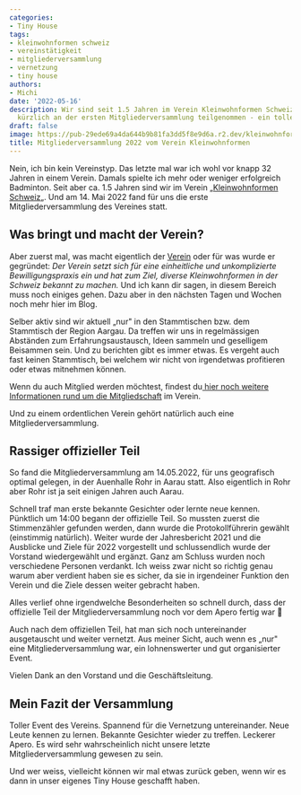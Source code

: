 ```yaml
---
categories:
- Tiny House
tags:
- kleinwohnformen schweiz
- vereinstätigkeit
- mitgliederversammlung
- vernetzung
- tiny house
authors:
- Michi
date: '2022-05-16'
description: Wir sind seit 1.5 Jahren im Verein Kleinwohnformen Schweiz und haben
  kürzlich an der ersten Mitgliederversammlung teilgenommen - ein toller Erfahrungsaustausch.
draft: false
image: https://pub-29ede69a4da644b9b81fa3dd5f8e9d6a.r2.dev/kleinwohnformen.webp
title: Mitgliederversammlung 2022 vom Verein Kleinwohnformen
---
```


Nein, ich bin kein Vereinstyp. Das letzte mal war ich wohl vor knapp 32 Jahren
in einem Verein. Damals spielte ich mehr oder weniger erfolgreich Badminton.
Seit aber ca. 1.5 Jahren sind wir im Verein „[Kleinwohnformen Schweiz](https://www.kleinwohnformen.ch/)„. Und am 14. Mai 2022 fand für uns
die erste Mitgliederversammlung des Vereines statt.

## Was bringt und macht der Verein?

Aber zuerst mal, was macht eigentlich der
[Verein](https://www.kleinwohnformen.ch/verein/) oder für was wurde er
gegründet: _Der Verein setzt sich für eine einheitliche und unkomplizierte
Bewilligungspraxis ein und hat zum Ziel, diverse Kleinwohnformen in der
Schweiz bekannt zu machen._ Und ich kann dir sagen, in diesem Bereich muss
noch einiges gehen. Dazu aber in den nächsten Tagen und Wochen noch mehr hier
im Blog.

Selber aktiv sind wir aktuell „nur" in den Stammtischen bzw. dem Stammtisch
der Region Aargau. Da treffen wir uns in regelmässigen Abständen zum
Erfahrungsaustausch, Ideen sammeln und geselligem Beisammen sein. Und zu
berichten gibt es immer etwas. Es vergeht auch fast keinen Stammtisch, bei
welchem wir nicht von irgendetwas profitieren oder etwas mitnehmen können.

Wenn du auch Mitglied werden möchtest, findest du[ hier noch weitere Informationen rund um die
Mitgliedschaft](https://www.kleinwohnformen.ch/registrieren/) im Verein.

Und zu einem ordentlichen Verein gehört natürlich auch eine
Mitgliederversammlung.

## Rassiger offizieller Teil

So fand die Mitgliederversammlung am 14.05.2022, für uns geografisch optimal
gelegen, in der Auenhalle Rohr in Aarau statt. Also eigentlich in Rohr aber
Rohr ist ja seit einigen Jahren auch Aarau.

Schnell traf man erste bekannte Gesichter oder lernte neue kennen. Pünktlich
um 14:00 begann der offizielle Teil. So mussten zuerst die Stimmenzähler
gefunden werden, dann wurde die Protokollführerin gewählt (einstimmig
natürlich). Weiter wurde der Jahresbericht 2021 und die Ausblicke und Ziele
für 2022 vorgestellt und schlussendlich wurde der Vorstand wiedergewählt und
ergänzt. Ganz am Schluss wurden noch verschiedene Personen verdankt. Ich weiss
zwar nicht so richtig genau warum aber verdient haben sie es sicher, da sie in
irgendeiner Funktion den Verein und die Ziele dessen weiter gebracht haben.

Alles verlief ohne irgendwelche Besonderheiten so schnell durch, dass der
offizielle Teil der Mitgliederversammlung noch vor dem Apero fertig war 🙂

Auch nach dem offiziellen Teil, hat man sich noch untereinander ausgetauscht
und weiter vernetzt. Aus meiner Sicht, auch wenn es „nur" eine
Mitgliederversammlung war, ein lohnenswerter und gut organisierter Event.

Vielen Dank an den Vorstand und die Geschäftsleitung.

## Mein Fazit der Versammlung

Toller Event des Vereins. Spannend für die Vernetzung untereinander. Neue
Leute kennen zu lernen. Bekannte Gesichter wieder zu treffen. Leckerer Apero.
Es wird sehr wahrscheinlich nicht unsere letzte Mitgliederversammlung gewesen
zu sein.

Und wer weiss, vielleicht können wir mal etwas zurück geben, wenn wir es dann
in unser eigenes Tiny House geschafft haben.